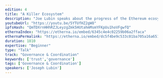 ```yaml
---
edition: 4
title: "A Killer Ecosystem"
description: "Joe Lubin speaks about the progress of the Ethereum ecosystem and recent projects that have been developed in just the last few years."
youtubeUrl: "https://youtu.be/5YTUfHZ2gW8"
ipfsHash: "QmTDXrnHHhRZJLeyzgZmk5HUtahmMsmYFKpUu1hoVFgwfQ"
ethernaIndex: "https://etherna.io/embed/6345c4e4c02259b06a2ffaca"
ethernaPermalink: "https://etherna.io/embed/dc5f4be9c533c01ba705a16a65189b286ea1a5ed62faa7316dcafa95700144e4"
duration: 1810
expertise: "Beginner"
type: "Talk"
track: "Governance & Coordination"
keywords: ['trust','governance']
tags: ['Governance & Coordination']
speakers: ['Joseph Lubin']
---
```

